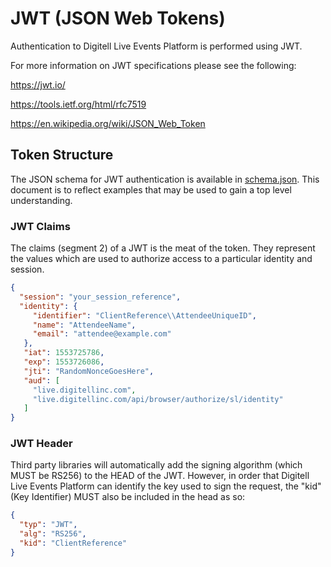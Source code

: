 # JWT (JSON Web Tokens)
Authentication to Digitell Live Events Platform is performed using JWT.

For more information on JWT specifications please see the following:

https://jwt.io/

https://tools.ietf.org/html/rfc7519

https://en.wikipedia.org/wiki/JSON_Web_Token

## Token Structure
The JSON schema for JWT authentication is available in [schema.json](schema.json). 
This document is to reflect examples that may be used to gain a top level understanding.

### JWT Claims
The claims (segment 2) of a JWT is the meat of the token. They represent the values which
are used to authorize access to a particular identity and session.

```json
{
  "session": "your_session_reference",
  "identity": { 
     "identifier": "ClientReference\\AttendeeUniqueID",
     "name": "AttendeeName",
     "email": "attendee@example.com"
   },
   "iat": 1553725786,
   "exp": 1553726086,
   "jti": "RandomNonceGoesHere",
   "aud": [
     "live.digitellinc.com",
     "live.digitellinc.com/api/browser/authorize/sl/identity"
   ]
}
```

### JWT Header
Third party libraries will automatically add the signing algorithm (which MUST be RS256) to the HEAD
of the JWT. However, in order that Digitell Live Events Platform can identify the key used to sign
the request, the "kid" (Key Identifier) MUST also be included in the head as so:

```json
{
  "typ": "JWT",
  "alg": "RS256",
  "kid": "ClientReference"
}
```
